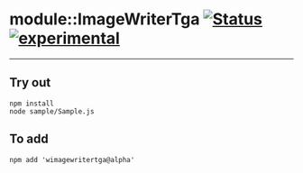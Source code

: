 
# module::ImageWriterTga  [![Status](https://github.com/Wandalen/wImageWriterTga/workflows/Test/badge.svg)](https://github.com/Wandalen/wImageWriterTga/actions?query=workflow%3ATest) [![experimental](https://img.shields.io/badge/stability-experimental-orange.svg)](https://github.com/emersion/stability-badges#experimental)

___

## Try out
```
npm install
node sample/Sample.js
```

## To add
```
npm add 'wimagewritertga@alpha'
```

